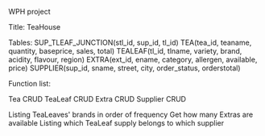 WPH project

Title: TeaHouse

Tables:
SUP_TLEAF_JUNCTION(stl_id, sup_id, tl_id)
TEA(tea_id, teaname, quantity, baseprice, sales, total)
TEALEAF(tl_id, tlname, variety, brand, acidity, flavour, region)
EXTRA(ext_id, ename, category, allergen, available, price)
SUPPLIER(sup_id, sname, street, city, order_status, orderstotal)

Function list:

Tea CRUD
TeaLeaf CRUD
Extra CRUD
Supplier CRUD

Listing TeaLeaves' brands in order of frequency
Get how many Extras are available
Listing which TeaLeaf supply belongs to which supplier